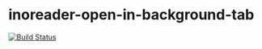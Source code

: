# inoreader-open-in-background-tab

[![Build Status](https://travis-ci.org/mono0x/inoreader-open-in-background-tab.svg?branch=master)](https://travis-ci.org/mono0x/inoreader-open-in-background-tab)
